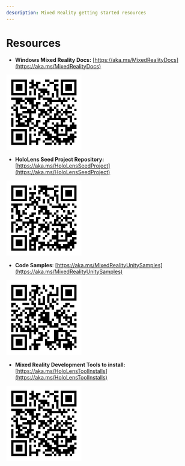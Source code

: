 ```yaml
---
description: Mixed Reality getting started resources
---
```


# Resources

* **Windows Mixed Reality Docs:** [https://aka.ms/MixedRealityDocs](https://aka.ms/MixedRealityDocs)

![Windows Mixed Reality Documantation](../../.gitbook/assets/mrdocs.png)

* **HoloLens Seed Project Repository:** [https://aka.ms/HoloLensSeedProject](https://aka.ms/HoloLensSeedProject)

![](../../.gitbook/assets/hololensseed.png)

* **Code Samples**: [https://aka.ms/MixedRealityUnitySamples](https://aka.ms/MixedRealityUnitySamples)

![](../../.gitbook/assets/unitysamples.png)

* **Mixed Reality Development Tools to install:** [https://aka.ms/HoloLensToolInstalls](https://aka.ms/HoloLensToolInstalls)

![](../../.gitbook/assets/mrtools.png)

